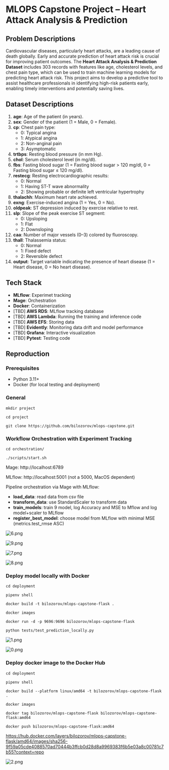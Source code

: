 # MLOPS Capstone Project – Heart Attack Analysis & Prediction

## Problem Descriptions

Cardiovascular diseases, particularly heart attacks, are a leading cause of death globally. Early and accurate prediction of heart attack risk is crucial for improving patient outcomes. The **Heart Attack Analysis & Prediction Dataset** includes 303 records with features like age, cholesterol levels, and chest pain type, which can be used to train machine learning models for predicting heart attack risk. This project aims to develop a predictive tool to assist healthcare professionals in identifying high-risk patients early, enabling timely interventions and potentially saving lives.

## Dataset Descriptions

1. **age**: Age of the patient (in years).
2. **sex**: Gender of the patient (1 = Male, 0 = Female).
3. **cp**: Chest pain type:
   - 0: Typical angina
   - 1: Atypical angina
   - 2: Non-anginal pain
   - 3: Asymptomatic
4. **trtbps**: Resting blood pressure (in mm Hg).
5. **chol**: Serum cholesterol level (in mg/dl).
6. **fbs**: Fasting blood sugar (1 = Fasting blood sugar > 120 mg/dl, 0 = Fasting blood sugar ≤ 120 mg/dl).
7. **restecg**: Resting electrocardiographic results:
   - 0: Normal
   - 1: Having ST-T wave abnormality
   - 2: Showing probable or definite left ventricular hypertrophy
8. **thalachh**: Maximum heart rate achieved.
9. **exng**: Exercise-induced angina (1 = Yes, 0 = No).
10. **oldpeak**: ST depression induced by exercise relative to rest.
11. **slp**: Slope of the peak exercise ST segment:
    - 0: Upsloping
    - 1: Flat
    - 2: Downsloping
12. **caa**: Number of major vessels (0–3) colored by fluoroscopy.
13. **thall**: Thalassemia status:
    - 0: Normal
    - 1: Fixed defect
    - 2: Reversible defect
14. **output**: Target variable indicating the presence of heart disease (1 = Heart disease, 0 = No heart disease).

## Tech Stack
- **MLflow**: Experimet tracking
- **Mage**: Orchestration
- **Docker**: Containerization  
- [TBD] **AWS RDS**: MLflow tracking database
- [TBD] **AWS Lambda**: Running the training and inference code
- [TBD] **AWS EFS**: Storing data
- [TBD] **Evidently**: Monitoring data drift and model performance
- [TBD] **Grafana**: Interactive visualization
- [TBD] **Pytest**: Testing code

## Reproduction

### Prerequisites

- Python 3.11+
- Docker (for local testing and deployment)

### General
```
mkdir project

cd project

git clone https://github.com/bilozorov/mlops-capstone.git
```

### Workflow Orchestration with Experiment Tracking

```
cd orchestration/

./scripts/start.sh
```

Mage: http://localhost:6789

MLflow: http://localhost:5001 (not a 5000, MacOS dependent)

Pipeline orchestration via Mage with MLflow:
- **load_data**: read data from csv file
- **transform_data**: use StandardScaler to transform data
- **train_models**: train 9 model, log Accuracy and MSE to Mflow and log model+scaler to MLflow
- **register_best_model**: choose model from MLflow with minimal MSE (metrics.test_rmse ASC) 

![6.png](./pictures/6.png)

![9.png](./pictures/9.png)

![7.png](./pictures/7.png)

![8.png](./pictures/8.png)

### Deploy model locally with Docker

```
cd deployment

pipenv shell

docker build -t bilozorov/mlops-capstone-flask .

docker images

docker run -d -p 9696:9696 bilozorov/mlops-capstone-flask

python tests/test_prediction_locally.py
```

![1.png](./pictures/1.png)

![0.png](./pictures/0.png)

### Deploy docker image to the Docker Hub

```
cd deployment

pipenv shell

docker build --platform linux/amd64 -t bilozorov/mlops-capstone-flask .

docker images

docker tag bilozorov/mlops-capstone-flask bilozorov/mlops-capstone-flask:amd64

docker push bilozorov/mlops-capstone-flask:amd64
```

https://hub.docker.com/layers/bilozorov/mlops-capstone-flask/amd64/images/sha256-9f59a05cde4088570ad70444b3ffcb0d28d8a9969383f6b5e03a8c00781c7b55?context=repo

![2.png](./pictures/2.png)
